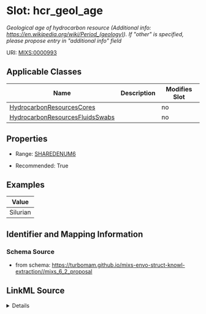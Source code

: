 # Slot: hcr_geol_age


_Geological age of hydrocarbon resource (Additional info: https://en.wikipedia.org/wiki/Period_(geology)). If "other" is specified, please propose entry in "additional info" field_



URI: [MIXS:0000993](https://w3id.org/mixs/0000993)



<!-- no inheritance hierarchy -->




## Applicable Classes

| Name | Description | Modifies Slot |
| --- | --- | --- |
[HydrocarbonResourcesCores](HydrocarbonResourcesCores.md) |  |  no  |
[HydrocarbonResourcesFluidsSwabs](HydrocarbonResourcesFluidsSwabs.md) |  |  no  |







## Properties

* Range: [SHAREDENUM6](SHAREDENUM6.md)

* Recommended: True






## Examples

| Value |
| --- |
| Silurian |

## Identifier and Mapping Information







### Schema Source


* from schema: https://turbomam.github.io/mixs-envo-struct-knowl-extraction//mixs_6_2_proposal




## LinkML Source

<details>
```yaml
name: hcr_geol_age
description: 'Geological age of hydrocarbon resource (Additional info: https://en.wikipedia.org/wiki/Period_(geology)).
  If "other" is specified, please propose entry in "additional info" field'
title: hydrocarbon resource geological age
notes:
- age
- hydrocarbon
- resource
examples:
- value: Silurian
from_schema: https://turbomam.github.io/mixs-envo-struct-knowl-extraction//mixs_6_2_proposal
rank: 1000
slot_uri: MIXS:0000993
multivalued: false
alias: hcr_geol_age
domain_of:
- HydrocarbonResourcesCores
- HydrocarbonResourcesFluidsSwabs
range: SHARED_ENUM_6
recommended: true

```
</details>